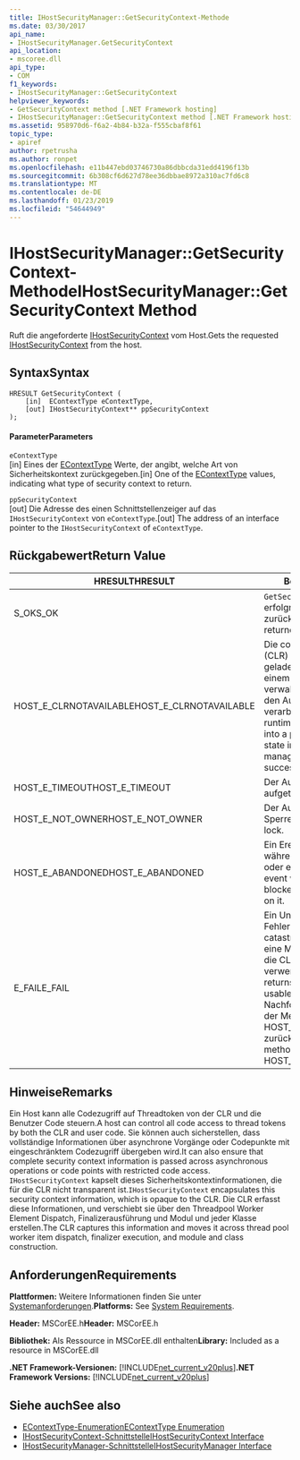 ```yaml
---
title: IHostSecurityManager::GetSecurityContext-Methode
ms.date: 03/30/2017
api_name:
- IHostSecurityManager.GetSecurityContext
api_location:
- mscoree.dll
api_type:
- COM
f1_keywords:
- IHostSecurityManager::GetSecurityContext
helpviewer_keywords:
- GetSecurityContext method [.NET Framework hosting]
- IHostSecurityManager::GetSecurityContext method [.NET Framework hosting]
ms.assetid: 958970d6-f6a2-4b84-b32a-f555cbaf8f61
topic_type:
- apiref
author: rpetrusha
ms.author: ronpet
ms.openlocfilehash: e11b447ebd03746730a86dbbcda31edd4196f13b
ms.sourcegitcommit: 6b308cf6d627d78ee36dbbae8972a310ac7fd6c8
ms.translationtype: MT
ms.contentlocale: de-DE
ms.lasthandoff: 01/23/2019
ms.locfileid: "54644949"
---
```

# <a name="ihostsecuritymanagergetsecuritycontext-method"></a><span data-ttu-id="37b8d-102">IHostSecurityManager::GetSecurityContext-Methode</span><span class="sxs-lookup"><span data-stu-id="37b8d-102">IHostSecurityManager::GetSecurityContext Method</span></span>
<span data-ttu-id="37b8d-103">Ruft die angeforderte [IHostSecurityContext](../../../../docs/framework/unmanaged-api/hosting/ihostsecuritycontext-interface.md) vom Host.</span><span class="sxs-lookup"><span data-stu-id="37b8d-103">Gets the requested [IHostSecurityContext](../../../../docs/framework/unmanaged-api/hosting/ihostsecuritycontext-interface.md) from the host.</span></span>  
  
## <a name="syntax"></a><span data-ttu-id="37b8d-104">Syntax</span><span class="sxs-lookup"><span data-stu-id="37b8d-104">Syntax</span></span>  
  
```  
HRESULT GetSecurityContext (  
    [in]  EContextType eContextType,   
    [out] IHostSecurityContext** ppSecurityContext  
);  
```  
  
#### <a name="parameters"></a><span data-ttu-id="37b8d-105">Parameter</span><span class="sxs-lookup"><span data-stu-id="37b8d-105">Parameters</span></span>  
 `eContextType`  
 <span data-ttu-id="37b8d-106">[in] Eines der [EContextType](../../../../docs/framework/unmanaged-api/hosting/econtexttype-enumeration.md) Werte, der angibt, welche Art von Sicherheitskontext zurückgegeben.</span><span class="sxs-lookup"><span data-stu-id="37b8d-106">[in] One of the [EContextType](../../../../docs/framework/unmanaged-api/hosting/econtexttype-enumeration.md) values, indicating what type of security context to return.</span></span>  
  
 `ppSecurityContext`  
 <span data-ttu-id="37b8d-107">[out] Die Adresse des einen Schnittstellenzeiger auf das `IHostSecurityContext` von `eContextType`.</span><span class="sxs-lookup"><span data-stu-id="37b8d-107">[out] The address of an interface pointer to the `IHostSecurityContext` of `eContextType`.</span></span>  
  
## <a name="return-value"></a><span data-ttu-id="37b8d-108">Rückgabewert</span><span class="sxs-lookup"><span data-stu-id="37b8d-108">Return Value</span></span>  
  
|<span data-ttu-id="37b8d-109">HRESULT</span><span class="sxs-lookup"><span data-stu-id="37b8d-109">HRESULT</span></span>|<span data-ttu-id="37b8d-110">Beschreibung</span><span class="sxs-lookup"><span data-stu-id="37b8d-110">Description</span></span>|  
|-------------|-----------------|  
|<span data-ttu-id="37b8d-111">S_OK</span><span class="sxs-lookup"><span data-stu-id="37b8d-111">S_OK</span></span>|<span data-ttu-id="37b8d-112">`GetSecurityContext` wurde erfolgreich zurückgegeben.</span><span class="sxs-lookup"><span data-stu-id="37b8d-112">`GetSecurityContext` returned successfully.</span></span>|  
|<span data-ttu-id="37b8d-113">HOST_E_CLRNOTAVAILABLE</span><span class="sxs-lookup"><span data-stu-id="37b8d-113">HOST_E_CLRNOTAVAILABLE</span></span>|<span data-ttu-id="37b8d-114">Die common Language Runtime (CLR) wurde nicht in einen Prozess geladen wurde, oder die CLR ist in einem Zustand, in dem nicht verwalteten Code ausführen oder den Aufruf erfolgreich zu verarbeiten.</span><span class="sxs-lookup"><span data-stu-id="37b8d-114">The common language runtime (CLR) has not been loaded into a process, or the CLR is in a state in which it cannot run managed code or process the call successfully.</span></span>|  
|<span data-ttu-id="37b8d-115">HOST_E_TIMEOUT</span><span class="sxs-lookup"><span data-stu-id="37b8d-115">HOST_E_TIMEOUT</span></span>|<span data-ttu-id="37b8d-116">Der Aufruf ist ein Timeout aufgetreten.</span><span class="sxs-lookup"><span data-stu-id="37b8d-116">The call timed out.</span></span>|  
|<span data-ttu-id="37b8d-117">HOST_E_NOT_OWNER</span><span class="sxs-lookup"><span data-stu-id="37b8d-117">HOST_E_NOT_OWNER</span></span>|<span data-ttu-id="37b8d-118">Der Aufrufer ist nicht Besitzer der Sperre.</span><span class="sxs-lookup"><span data-stu-id="37b8d-118">The caller does not own the lock.</span></span>|  
|<span data-ttu-id="37b8d-119">HOST_E_ABANDONED</span><span class="sxs-lookup"><span data-stu-id="37b8d-119">HOST_E_ABANDONED</span></span>|<span data-ttu-id="37b8d-120">Ein Ereignis wurde abgebrochen, während sich der blockierte Thread oder eine Fiber darauf gewartet.</span><span class="sxs-lookup"><span data-stu-id="37b8d-120">An event was canceled while a blocked thread or fiber was waiting on it.</span></span>|  
|<span data-ttu-id="37b8d-121">E_FAIL</span><span class="sxs-lookup"><span data-stu-id="37b8d-121">E_FAIL</span></span>|<span data-ttu-id="37b8d-122">Ein Unbekannter Schwerwiegender Fehler ist aufgetreten.</span><span class="sxs-lookup"><span data-stu-id="37b8d-122">An unknown catastrophic failure occurred.</span></span> <span data-ttu-id="37b8d-123">Wenn eine Methode E_FAIL zurückgibt, ist die CLR nicht mehr im Prozess verwendet werden.</span><span class="sxs-lookup"><span data-stu-id="37b8d-123">When a method returns E_FAIL, the CLR is no longer usable within the process.</span></span> <span data-ttu-id="37b8d-124">Nachfolgende Aufrufe zum Hosten der Methoden HOST_E_CLRNOTAVAILABLE zurück.</span><span class="sxs-lookup"><span data-stu-id="37b8d-124">Subsequent calls to hosting methods return HOST_E_CLRNOTAVAILABLE.</span></span>|  
  
## <a name="remarks"></a><span data-ttu-id="37b8d-125">Hinweise</span><span class="sxs-lookup"><span data-stu-id="37b8d-125">Remarks</span></span>  
 <span data-ttu-id="37b8d-126">Ein Host kann alle Codezugriff auf Threadtoken von der CLR und die Benutzer Code steuern.</span><span class="sxs-lookup"><span data-stu-id="37b8d-126">A host can control all code access to thread tokens by both the CLR and user code.</span></span> <span data-ttu-id="37b8d-127">Sie können auch sicherstellen, dass vollständige Informationen über asynchrone Vorgänge oder Codepunkte mit eingeschränktem Codezugriff übergeben wird.</span><span class="sxs-lookup"><span data-stu-id="37b8d-127">It can also ensure that complete security context information is passed across asynchronous operations or code points with restricted code access.</span></span> <span data-ttu-id="37b8d-128">`IHostSecurityContext` kapselt dieses Sicherheitskontextinformationen, die für die CLR nicht transparent ist.</span><span class="sxs-lookup"><span data-stu-id="37b8d-128">`IHostSecurityContext` encapsulates this security context information, which is opaque to the CLR.</span></span> <span data-ttu-id="37b8d-129">Die CLR erfasst diese Informationen, und verschiebt sie über den Threadpool Worker Element Dispatch, Finalizerausführung und Modul und jeder Klasse erstellen.</span><span class="sxs-lookup"><span data-stu-id="37b8d-129">The CLR captures this information and moves it across thread pool worker item dispatch, finalizer execution, and module and class construction.</span></span>  
  
## <a name="requirements"></a><span data-ttu-id="37b8d-130">Anforderungen</span><span class="sxs-lookup"><span data-stu-id="37b8d-130">Requirements</span></span>  
 <span data-ttu-id="37b8d-131">**Plattformen:** Weitere Informationen finden Sie unter [Systemanforderungen](../../../../docs/framework/get-started/system-requirements.md).</span><span class="sxs-lookup"><span data-stu-id="37b8d-131">**Platforms:** See [System Requirements](../../../../docs/framework/get-started/system-requirements.md).</span></span>  
  
 <span data-ttu-id="37b8d-132">**Header:** MSCorEE.h</span><span class="sxs-lookup"><span data-stu-id="37b8d-132">**Header:** MSCorEE.h</span></span>  
  
 <span data-ttu-id="37b8d-133">**Bibliothek:** Als Ressource in MSCorEE.dll enthalten</span><span class="sxs-lookup"><span data-stu-id="37b8d-133">**Library:** Included as a resource in MSCorEE.dll</span></span>  
  
 <span data-ttu-id="37b8d-134">**.NET Framework-Versionen:** [!INCLUDE[net_current_v20plus](../../../../includes/net-current-v20plus-md.md)]</span><span class="sxs-lookup"><span data-stu-id="37b8d-134">**.NET Framework Versions:** [!INCLUDE[net_current_v20plus](../../../../includes/net-current-v20plus-md.md)]</span></span>  
  
## <a name="see-also"></a><span data-ttu-id="37b8d-135">Siehe auch</span><span class="sxs-lookup"><span data-stu-id="37b8d-135">See also</span></span>
- [<span data-ttu-id="37b8d-136">EContextType-Enumeration</span><span class="sxs-lookup"><span data-stu-id="37b8d-136">EContextType Enumeration</span></span>](../../../../docs/framework/unmanaged-api/hosting/econtexttype-enumeration.md)
- [<span data-ttu-id="37b8d-137">IHostSecurityContext-Schnittstelle</span><span class="sxs-lookup"><span data-stu-id="37b8d-137">IHostSecurityContext Interface</span></span>](../../../../docs/framework/unmanaged-api/hosting/ihostsecuritycontext-interface.md)
- [<span data-ttu-id="37b8d-138">IHostSecurityManager-Schnittstelle</span><span class="sxs-lookup"><span data-stu-id="37b8d-138">IHostSecurityManager Interface</span></span>](../../../../docs/framework/unmanaged-api/hosting/ihostsecuritymanager-interface.md)
